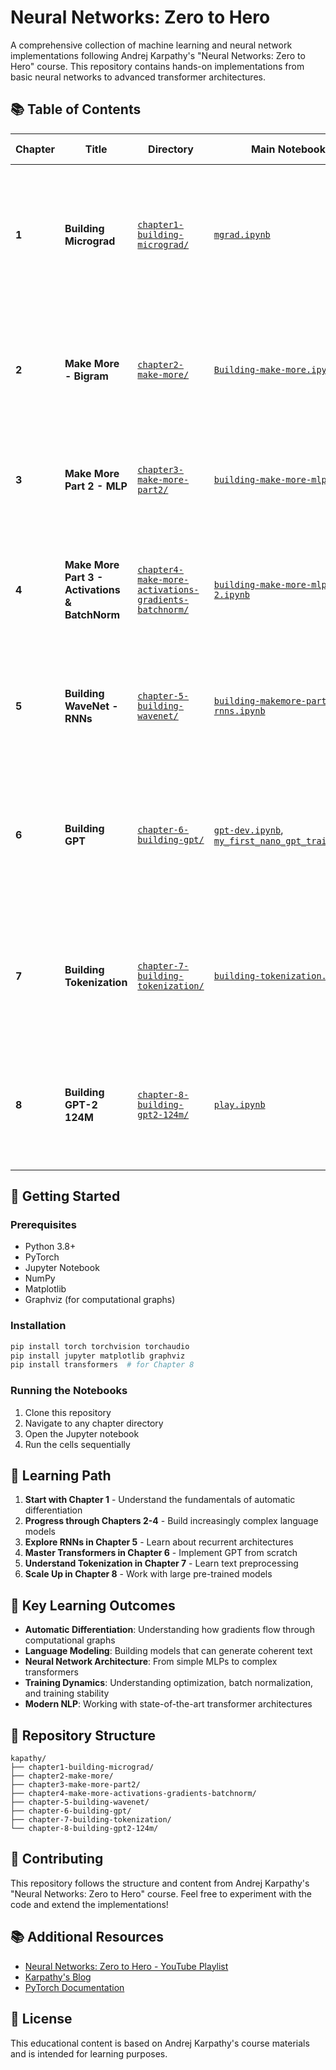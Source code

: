 # Neural Networks: Zero to Hero

A comprehensive collection of machine learning and neural network implementations following Andrej Karpathy's "Neural Networks: Zero to Hero" course. This repository contains hands-on implementations from basic neural networks to advanced transformer architectures.

## 📚 Table of Contents

| Chapter | Title | Directory | Main Notebook | Key Concepts | Description |
|---------|-------|-----------|---------------|--------------|-------------|
| **1** | **Building Micrograd** | [`chapter1-building-micrograd/`](./chapter1-building-micrograd/) | [`mgrad.ipynb`](./chapter1-building-micrograd/mgrad.ipynb) | Value class, computational graphs, gradient computation, chain rule | Implementation of a tiny autograd engine from scratch. Learn the fundamentals of automatic differentiation, computational graphs, and backpropagation. |
| **2** | **Make More - Bigram** | [`chapter2-make-more/`](./chapter2-make-more/) | [`Building-make-more.ipynb`](./chapter2-make-more/Building-make-more.ipynb) | Bigram models, character-level prediction, probability distributions, text generation | Building a character-level bigram language model to generate names. Introduction to language modeling and probability distributions. |
| **3** | **Make More Part 2 - MLP** | [`chapter3-make-more-part2/`](./chapter3-make-more-part2/) | [`building-make-more-mlp.ipynb`](./chapter3-make-more-part2/building-make-more-mlp.ipynb) | Neural networks, embeddings, hidden layers, cross-entropy loss, optimization | Extending the bigram model to a Multi-Layer Perceptron (MLP) with embeddings and hidden layers. |
| **4** | **Make More Part 3 - Activations & BatchNorm** | [`chapter4-make-more-activations-gradients-batchnorm/`](./chapter4-make-more-activations-gradients-batchnorm/) | [`building-make-more-mlp-2.ipynb`](./chapter4-make-more-activations-gradients-batchnorm/building-make-more-mlp-2.ipynb) | Tanh activations, gradient analysis, batch normalization, training stability, deeper networks | Deep dive into neural network internals: activation functions, gradient flow, batch normalization, and training dynamics. |
| **5** | **Building WaveNet - RNNs** | [`chapter-5-building-wavenet/`](./chapter-5-building-wavenet/) | [`building-makemore-part5-rnns.ipynb`](./chapter-5-building-wavenet/building-makemore-part5-rnns.ipynb) | RNNs, hierarchical processing, sequence modeling, context windows | Introduction to Recurrent Neural Networks (RNNs) and hierarchical processing for sequence modeling. |
| **6** | **Building GPT** | [`chapter-6-building-gpt/`](./chapter-6-building-gpt/) | [`gpt-dev.ipynb`](./chapter-6-building-gpt/gpt-dev.ipynb), [`my_first_nano_gpt_train.ipynb`](./chapter-6-building-gpt/my_first_nano_gpt_train.ipynb) | Self-attention, multi-head attention, transformers, GPT architecture, positional encoding | Building a complete GPT (Generative Pre-trained Transformer) from scratch. Implementation of self-attention, multi-head attention, and transformer architecture. |
| **7** | **Building Tokenization** | [`chapter-7-building-tokenization/`](./chapter-7-building-tokenization/) | [`building-tokenization.ipynb`](./chapter-7-building-tokenization/building-tokenization.ipynb) | Tokenization, BPE, vocabulary building, text preprocessing | Understanding and implementing tokenization techniques for language models, including BPE (Byte Pair Encoding). |
| **8** | **Building GPT-2 124M** | [`chapter-8-building-gpt2-124m/`](./chapter-8-building-gpt2-124m/) | [`play.ipynb`](./chapter-8-building-gpt2-124m/play.ipynb) | Large-scale transformers, pre-trained models, model scaling, Hugging Face transformers | Scaling up to GPT-2 124M parameters. Working with pre-trained models and understanding large-scale transformer architectures. |

## 🚀 Getting Started

### Prerequisites
- Python 3.8+
- PyTorch
- Jupyter Notebook
- NumPy
- Matplotlib
- Graphviz (for computational graphs)

### Installation
```bash
pip install torch torchvision torchaudio
pip install jupyter matplotlib graphviz
pip install transformers  # for Chapter 8
```

### Running the Notebooks
1. Clone this repository
2. Navigate to any chapter directory
3. Open the Jupyter notebook
4. Run the cells sequentially

## 📖 Learning Path

1. **Start with Chapter 1** - Understand the fundamentals of automatic differentiation
2. **Progress through Chapters 2-4** - Build increasingly complex language models
3. **Explore RNNs in Chapter 5** - Learn about recurrent architectures
4. **Master Transformers in Chapter 6** - Implement GPT from scratch
5. **Understand Tokenization in Chapter 7** - Learn text preprocessing
6. **Scale Up in Chapter 8** - Work with large pre-trained models

## 🎯 Key Learning Outcomes

- **Automatic Differentiation**: Understanding how gradients flow through computational graphs
- **Language Modeling**: Building models that can generate coherent text
- **Neural Network Architecture**: From simple MLPs to complex transformers
- **Training Dynamics**: Understanding optimization, batch normalization, and training stability
- **Modern NLP**: Working with state-of-the-art transformer architectures

## 📁 Repository Structure

```
kapathy/
├── chapter1-building-micrograd/
├── chapter2-make-more/
├── chapter3-make-more-part2/
├── chapter4-make-more-activations-gradients-batchnorm/
├── chapter-5-building-wavenet/
├── chapter-6-building-gpt/
├── chapter-7-building-tokenization/
└── chapter-8-building-gpt2-124m/
```

## 🤝 Contributing

This repository follows the structure and content from Andrej Karpathy's "Neural Networks: Zero to Hero" course. Feel free to experiment with the code and extend the implementations!

## 📚 Additional Resources

- [Neural Networks: Zero to Hero - YouTube Playlist](https://youtube.com/playlist?list=PLAqhIrjkxbuWI23v9cThsA9GvCAUhRvKZ&si=SH5UXoaWnx7mwTaW)
- [Karpathy's Blog](https://karpathy.github.io/)
- [PyTorch Documentation](https://pytorch.org/docs/)

## 📄 License

This educational content is based on Andrej Karpathy's course materials and is intended for learning purposes.
